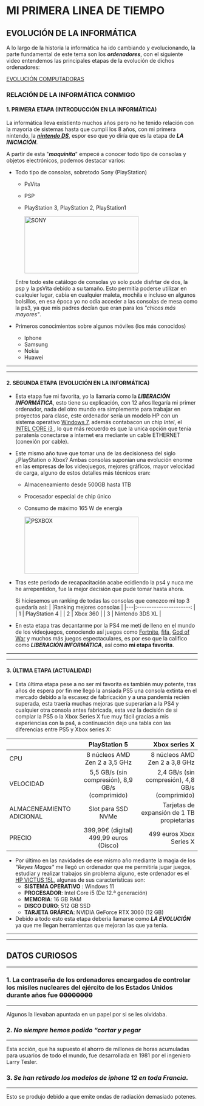 # **MI PRIMERA LINEA DE TIEMPO** 
## **EVOLUCIÓN DE LA INFORMÁTICA**
   A lo largo de la historia la informática ha ido cambiando y evolucionando, la parte fundamental de este tema son los ***ordenadores***, con el siguiente video entendemos las principales etapas de la evolución de dichos ordenadores:

   [EVOLUCIÓN COMPUTADORAS](https://www.youtube.com/watch?v=lsAeTXNQyIA "MEJOR VIDEO DE LA HISTORIA")
 
### **RELACIÓN DE LA INFORMÁTICA CONMIGO**

 #### 1. PRIMERA ETAPA (INTRODUCCIÓN EN LA INFORMÁTICA)
La informática lleva existiento muchos años pero no he tenido relación con la mayoria de sistemas hasta que cumplí los 8 años, con mi primera nintendo, la ***[nintendo DS](https://upload.wikimedia.org/wikipedia/commons/a/a0/Nintendo-DS-Lite-Black-Open.jpg "MI INICIO")***, espor eso que yo diría que es la etapa de ***LA INICIACIÓN***.

A partir de esta "***maquinita***" empecé a conocer todo tipo de consolas y objetos electrónicos, podemos destacar varios:

* Todo tipo de consolas, sobretodo Sony (PlayStation)
    * PsVita
    * PSP
    * PlayStation 3, PlayStation 2, PlayStation1

       <img src="https://e.rpp-noticias.io/xlarge/2019/02/01/422642_746672.jpg" alt="SONY"  width="300" height="150">


    Entre todo este catálogo de consolas yo solo pude disfrtar de dos, la psp y la psVita debido a su tamaño. Esto permitía poderse utilizar en cualquier lugar, cabía en cualquier maleta, mochila e incluso en algunos bolsillos, en esa época yo no odía acceder a las consolas de mesa como la ps3, ya que mis padres decían que eran para los *"chicos más mayores"*.

* Primeros conocimientos sobre algunos móviles (los más conocidos)
    * Iphone
    * Samsung
    * Nokia
    * Huawei

     
---
___

  #### 2. SEGUNDA ETAPA (EVOLUCIÓN EN LA INFORMÁTICA)
  * Esta etapa fue mi favorita, yo la llamaría como la ***LIBERACIÓN INFORMÁTICA***, esto tiene su explicación, con 12 años llegaría mi primer ordenador, nada del otro mundo era simplemente para trabajar en proyectos para clase, este ordenador sería un modelo HP con un sistema operativo [Windows 7](https://winaero.com/blog/wp-content/uploads/2015/04/Windows-7-Start-menu-default-font.png "WINDOWS 7"), además contabacon un chip *Intel*, el [INTEL CORE i3 ](https://www.profesionalreview.com/wp-content/uploads/2020/11/intel-core-i3-9-gen-1.jpg "INTEL"), lo que más recuerdo es que la unica opción que tenía paratenía conectarse a internet era mediante un cable ETHERNET (conexión por cable).
   
 * Este mismo año tuve que tomar una de las decisionesa del siglo ¿PlayStation o Xbox? Ambas consolas suponían una evolución enorme en las empresas de los videojuegos, mejores gráficos, mayor velocidad de carga, alguno de estos detalles más técnicos eran:
    * Almaceneamiento desde 500GB hasta 1TB
    * Procesador especial de chip único
    * Consumo de máximo 165 W de energía

      <img src="https://qph.cf2.quoracdn.net/main-qimg-1755eb2dd86fce9d62e7082aa4035044-lq" alt="PSXBOX" height="150" width="300">

 * Tras este periodo de recapacitación acabe ecidiendo la ps4 y nuca me he arrepentidon, fue la mejor decisión que pude tomar hasta ahora.

    Si hiciesemos un ranking de todas las consolas que conozco mi top 3 quedaría así:
     |   |Ranking mejores consolas |
     |---|:----------------------: |
     | 1 | PlayStation 4           |
     | 2 | Xbox 360                |
     | 3 | Nintendo 3DS XL         |
- En esta etapa tras decantarme por la PS4 me metí de lleno en el mundo de los videojuegos, conociendo así juegos como [Fortnite](https://images.bild.de/5b509693c302a10001b51109/9f5a19c0df1b5f4a3bccf6fa91f99676,bb94e1e1?w=992 "JUEGO DE MI INFANCIA"), [fifa](https://assets.nintendo.com/image/upload/c_fill,w_1200/q_auto:best/f_auto/dpr_2.0/ncom/software/switch/70010000038676/02b078ec6e65f597dc655c1b958bf2dd07961ea45db4d59688ca8746bf28ae6d "JUEGO AL QUE MÁS VICIÉ"), [God of War](https://image.api.playstation.com/vulcan/ap/rnd/202207/1210/4xJ8XB3bi888QTLZYdl7Oi0s.png "JUEGO QUE ME SORPRENDIÓ") y muchos más juegos espectaculares, es por eso que la califico como ***LIBERACIÓN INFORMÁTICA***, así como **mi etapa favorita**.

---
___
#### 3. ÚLTIMA ETAPA (ACTUALIDAD)
- Esta última etapa pese a no ser mi favorita es también muy potente, tras años de espera por fin me llegó la ansiada PS5 una consola extinta en el mercado debido a la escasez de fabricación y a una pandemia recién superada, esta traería muchas mejoras que superarían a la PS4 y cualquier otra consola antes fabricada, esta vez la decisión de si complar la PS5 o la Xbox Series X fue muy fácil gracias a mis experiencias con la ps4, a continuación dejo una tabla con las diferencias entre PS5 y Xbox series X:

|                           |PlayStation 5                                    |Xbox series X                                     |
|-------------              |:-------------:                                  | -----------:                                     |
|  CPU                      | 8 núcleos AMD Zen 2 a 3,5 GHz                   | 8 núcleos AMD Zen 2 a 3,8 GHz                    |
| VELOCIDAD                 | 5,5 GB/s (sin compresión), 8,9 GB/s (comprimido)| 2,4 GB/s (sin compresión), 4,8 GB/s (comprimido) |
| ALMACENEAMIENTO ADICIONAL | Slot para SSD NVMe                              | Tarjetas de expansión de 1 TB propietarias       |
| PRECIO                    | 399,99€ (digital) 499,99 euros (Disco)          | 499 euros Xbox Series X                          |

 
- Por último en las navidades de ese mismo año mediante la magia de los *"Reyes Magos"* me llegó un ordenador que me permitiría jugar juegos, estudiar y realizar trabajos sin problema alguno, este ordenador es el [HP VICTUS 15L](https://www.hp.com/es-es/shop/Html/Merch/Images/c08013309_1750x1285.jpg "MI ORDENADOR ACTUAL"), algunas de sus características son:
    * **SISTEMA OPERATIVO** : Windows 11
    * **PROCESADOR**: Intel Core i5 (De 12.ª generación)
    * **MEMORIA**: 16 GB RAM
    * **DISCO DURO**: 512 GB SSD
    * **TARJETA GRÁFICA**: NVIDIA GeForce RTX 3060 (12 GB)
- Debido a todo esto esta etapa debería llamarse como ***LA EVOLUCIÓN*** ya que me llegan herramientas que mejoran las que ya tenía. 

---
___


## DATOS CURIOSOS
---
### 1. **La contraseña de los ordenadores encargados de controlar los misiles nucleares del ejército de los Estados Unidos durante años fue ~~00000000~~**

___

  Algunos la llevaban apuntada en un papel por si se les olvidaba.
### 2. ***No siempre hemos podido “cortar y pegar***

___

  Esta acción, que ha supuesto el ahorro de millones de horas acumuladas para usuarios de todo el mundo, fue desarrollada en 1981 por el ingeniero Larry Tesler.
### 3. ***Se han retirado los modelos de iphone 12 en toda Francia***.

___

  Esto se produjo debido a que emite ondas de radiación demasiado potenes.